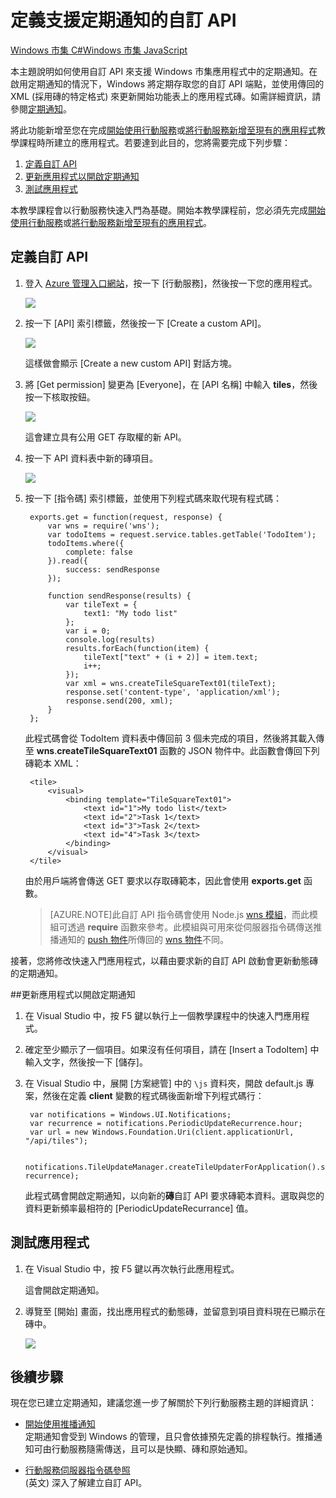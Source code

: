 <properties 
	pageTitle="定義支援推播通知的自訂 API - Azure 行動服務" 
	description="了解如何定義自訂 API 在使用 Azure 行動服務的 Windows 市集應用程式中支援定期通知。" 
	services="mobile-services" 
	documentationCenter="windows" 
	authors="ggailey777" 
	manager="dwrede" 
	editor=""/>

<tags 
	ms.service="mobile-services" 
	ms.workload="mobile" 
	ms.tgt_pltfrm="windows" 
	ms.devlang="javascript" 
	ms.topic="article" 
	ms.date="04/14/2015" 
	ms.author="glenga"/>
# 定義支援定期通知的自訂 API

<div class="dev-center-tutorial-selector"> 
	<a href="/documentation/articles/mobile-services-windows-store-dotnet-create-pull-notifications/" title="Windows 市集 C#">Windows 市集 C#</a><a href="/documentation/articles/mobile-services-windows-store-javascript-create-pull-notifications/" title="Windows 市集 JavaScript" class="current">Windows 市集 JavaScript</a>
</div>

本主題說明如何使用自訂 API 來支援 Windows 市集應用程式中的定期通知。在啟用定期通知的情況下，Windows 將定期存取您的自訂 API 端點，並使用傳回的 XML (採用磚的特定格式) 來更新開始功能表上的應用程式磚。如需詳細資訊，請參閱[定期通知]。

將此功能新增至您在完成[開始使用行動服務]或[將行動服務新增至現有的應用程式]教學課程時所建立的應用程式。若要達到此目的，您將需要完成下列步驟：

1. [定義自訂 API]
2. [更新應用程式以開啟定期通知]
3. [測試應用程式] 

本教學課程會以行動服務快速入門為基礎。開始本教學課程前，您必須先完成[開始使用行動服務]或[將行動服務新增至現有的應用程式]。

## <a name="define-custom-api"></a>定義自訂 API

1. 登入 [Azure 管理入口網站]，按一下 [行動服務]，然後按一下您的應用程式。

   	![][0]

2. 按一下 [API] 索引標籤，然後按一下 [Create a custom API]。

   	![][1]

   	這樣做會顯示 [Create a new custom API] 對話方塊。

3. 將 [Get permission] 變更為 [Everyone]，在 [API 名稱] 中輸入 **tiles**，然後按一下核取按鈕。

   	![][2]

	這會建立具有公用 GET 存取權的新 API。

4. 按一下 API 資料表中新的磚項目。

	![][3]

5. 按一下 [指令碼] 索引標籤，並使用下列程式碼來取代現有程式碼：

		exports.get = function(request, response) {
		    var wns = require('wns');
		    var todoItems = request.service.tables.getTable('TodoItem');
		    todoItems.where({
		        complete: false
		    }).read({
		        success: sendResponse
		    });
		
		    function sendResponse(results) {
		        var tileText = {
		            text1: "My todo list"
		        };
		        var i = 0;
		        console.log(results)
		        results.forEach(function(item) {
		            tileText["text" + (i + 2)] = item.text;
		            i++;
		        });
		        var xml = wns.createTileSquareText01(tileText);
		        response.set('content-type', 'application/xml');
		        response.send(200, xml);
		    }
		};

	此程式碼會從 TodoItem 資料表中傳回前 3 個未完成的項目，然後將其載入傳至 **wns**.**createTileSquareText01** 函數的 JSON 物件中。此函數會傳回下列磚範本 XML：

		<tile>
			<visual>
				<binding template="TileSquareText01">
					<text id="1">My todo list</text>
					<text id="2">Task 1</text>
					<text id="3">Task 2</text>
					<text id="4">Task 3</text>
				</binding>
			</visual>
		</tile>

	由於用戶端將會傳送 GET 要求以存取磚範本，因此會使用 **exports.get** 函數。

   	> [AZURE.NOTE]此自訂 API 指令碼會使用 Node.js [wns 模組](http://go.microsoft.com/fwlink/p/?LinkId=306750)，而此模組可透過 **require** 函數來參考。此模組與可用來從伺服器指令碼傳送推播通知的 [push 物件](http://go.microsoft.com/fwlink/p/?LinkId=260591)所傳回的 [wns 物件](http://msdn.microsoft.com/library/windowsazure/jj554217.aspx)不同。

接著，您將修改快速入門應用程式，以藉由要求新的自訂 API 啟動會更新動態磚的定期通知。

##<a name="update-app"></a>更新應用程式以開啟定期通知

1. 在 Visual Studio 中，按 F5 鍵以執行上一個教學課程中的快速入門應用程式。

2. 確定至少顯示了一個項目。如果沒有任何項目，請在 [Insert a TodoItem] 中輸入文字，然後按一下 [儲存]。

3. 在 Visual Studio 中，展開 [方案總管] 中的 `\js` 資料夾，開啟 default.js 專案，然後在定義 **client** 變數的程式碼後面新增下列程式碼行：

        var notifications = Windows.UI.Notifications;
        var recurrence = notifications.PeriodicUpdateRecurrence.hour;
        var url = new Windows.Foundation.Uri(client.applicationUrl, "/api/tiles");

        notifications.TileUpdateManager.createTileUpdaterForApplication().startPeriodicUpdate(url, recurrence);

	此程式碼會開啟定期通知，以向新的**磚**自訂 API 要求磚範本資料。選取與您的資料更新頻率最相符的 [PeriodicUpdateRecurrance] 值。

## <a name="test-app"></a>測試應用程式

1. 在 Visual Studio 中，按 F5 鍵以再次執行此應用程式。

	這會開啟定期通知。

2. 導覽至 [開始] 畫面，找出應用程式的動態磚，並留意到項目資料現在已顯示在磚中。

 	![][4]

## 後續步驟

現在您已建立定期通知，建議您進一步了解關於下列行動服務主題的詳細資訊：

* [開始使用推播通知] <br/>定期通知會受到 Windows 的管理，且只會依據預先定義的排程執行。推播通知可由行動服務隨需傳送，且可以是快顯、磚和原始通知。

* [行動服務伺服器指令碼參照] <br/> (英文) 深入了解建立自訂 API。

<!-- Anchors. -->
[定義自訂 API]: #define-custom-api
[更新應用程式以開啟定期通知]: #update-app
[測試應用程式]: #test-app
[Next Steps]: #next-steps

<!-- Images. -->
[0]: ./media/mobile-services-windows-store-javascript-create-pull-notifications/mobile-services-selection.png
[1]: ./media/mobile-services-windows-store-javascript-create-pull-notifications/mobile-custom-api-create.png
[2]: ./media/mobile-services-windows-store-javascript-create-pull-notifications/mobile-custom-api-create-dialog.png
[3]: ./media/mobile-services-windows-store-javascript-create-pull-notifications/mobile-custom-api-select.png
[4]: ./media/mobile-services-windows-store-javascript-create-pull-notifications/mobile-custom-api-live-tile.png

<!-- URLs. -->
[Windows Push Notifications & Live Connect]: http://go.microsoft.com/fwlink/?LinkID=257677
[行動服務伺服器指令碼參照]: http://go.microsoft.com/fwlink/?LinkId=262293
[My Apps dashboard]: http://go.microsoft.com/fwlink/?LinkId=262039
[開始使用行動服務]: mobile-services-javascript-backend-windows-store-javascript-get-started.md
[將行動服務新增至現有的應用程式]: ../mobile-services-windows-store-javascript-get-started.md
[開始使用推播通知]: mobile-services-javascript-backend-windows-store-javascript-get-started-push.md

[Azure 管理入口網站]: https://manage.windowsazure.com/
[定期通知]: http://msdn.microsoft.com/library/windows/apps/jj150587.aspx

 

<!---HONumber=July15_HO2-->